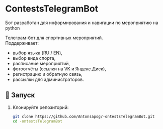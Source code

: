 # ContestsTelegramBot
Бот разработан для информирования и навигации по мероприятию на python

Телеграм-бот для спортивных мероприятий.  
Поддерживает:
- выбор языка (RU / EN),
- выбор вида спорта,
- расписание мероприятий,
- фотоотчёты (ссылки на VK и Яндекс.Диск),
- регистрацию и обратную связь,
- рассылки для администраторов.

## 🚀 Запуск

1. Клонируйте репозиторий:
   ```bash
   git clone https://github.com/Antonsapog/-ontestsTelegramBot.git
   cd -ontestsTelegramBot
